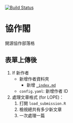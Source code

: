 [![Build Status](https://travis-ci.org/liao961120/collabin.svg?branch=master)](https://travis-ci.org/liao961120/collabin)


# 協作閣

開源協作部落格


## 表單上傳後

1. If 新作者
    - 新增作者資料夾
        - 新增 [`_index.md`](https://github.com/liao961120/collabin/blob/master/content/yongfu/_index.md)
    - `config.yaml`: 新增作者 ID
1. 處理文章格式 (for LOPE)：
    1. 打開 `load_submission.R`
    1. 檢視總共有多少新文章
    1. 一次處理一篇
